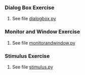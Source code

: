 ### Dialog Box Exercise
1) See file [dialogbox.py](https://github.com/meronalemu101/Assignment6/blob/c151c8def5a0a4686c32ba1fa381e8af6bd8d8b8/dialogbox.py)

### Monitor and Window Exercise
1) See file [monitorandwindow.py](https://github.com/meronalemu101/Assignment6/blob/2d8bb472a4f4744dd9102bd1c602f7a1489ef5ca/monitorandwindow.py)

### Stimulus Exercise
1) See file [stimulus.py](https://github.com/meronalemu101/Assignment6/blob/efe63725d8f980ba5af84d0114f662c53438bc56/stimulus.py)

